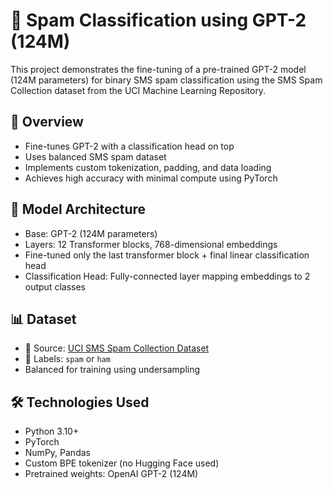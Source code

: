 # 📩 Spam Classification using GPT-2 (124M)

This project demonstrates the fine-tuning of a pre-trained GPT-2 model (124M parameters) for binary SMS spam classification using the SMS Spam Collection dataset from the UCI Machine Learning Repository.

## 🚀 Overview

- Fine-tunes GPT-2 with a classification head on top
- Uses balanced SMS spam dataset
- Implements custom tokenization, padding, and data loading
- Achieves high accuracy with minimal compute using PyTorch

## 🧠 Model Architecture

- Base: GPT-2 (124M parameters)
- Layers: 12 Transformer blocks, 768-dimensional embeddings
- Fine-tuned only the last transformer block + final linear classification head
- Classification Head: Fully-connected layer mapping embeddings to 2 output classes

## 📊 Dataset

- 📁 Source: [UCI SMS Spam Collection Dataset](https://archive.ics.uci.edu/ml/datasets/sms+spam+collection)
- 📌 Labels: `spam` or `ham`
- Balanced for training using undersampling

## 🛠️ Technologies Used

- Python 3.10+
- PyTorch
- NumPy, Pandas
- Custom BPE tokenizer (no Hugging Face used)
- Pretrained weights: OpenAI GPT-2 (124M)
